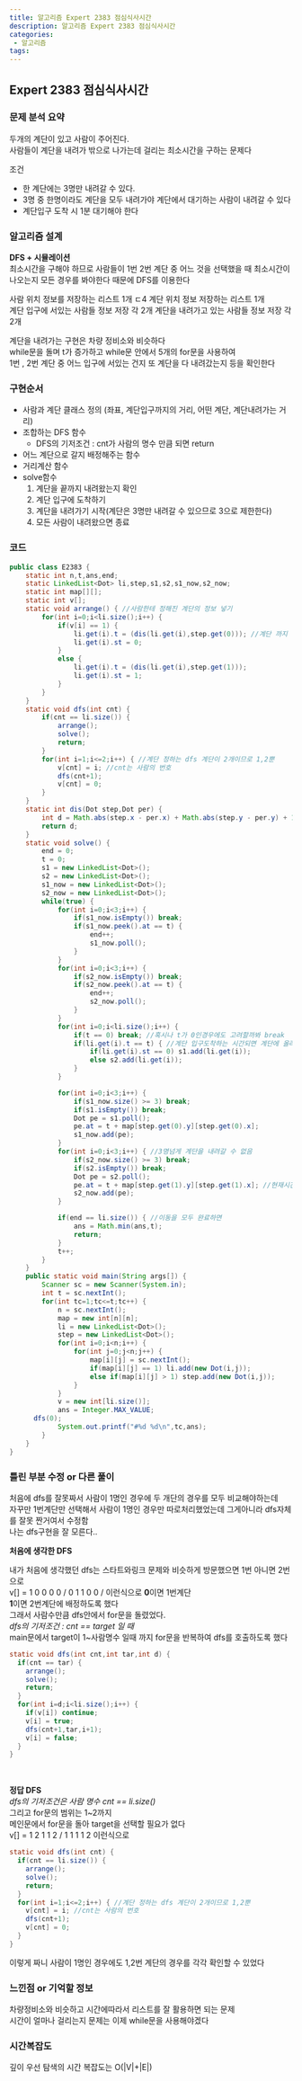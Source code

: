 ```yaml
---
title: 알고리즘 Expert 2383 점심식사시간
description: 알고리즘 Expert 2383 점심식사시간
categories:
 - 알고리즘  
tags:
---
```

## Expert 2383 점심식사시간  
### 문제 분석 요약  
두개의 계단이 있고 사람이 주어진다.  
사람들이 계단을 내려가 밖으로 나가는데 걸리는 최소시간을 구하는 문제다  

조건  
* 한 계단에는 3명만 내려갈 수 있다.  
* 3명 중 한명이라도 계단을 모두 내려가야 계단에서 대기하는 사람이 내려갈 수 있다  
* 계단입구 도착 시 1분 대기해야 한다   

### 알고리즘 설계  
**DFS + 시뮬레이션**  
최소시간을 구해야 하므로 사람들이 1번 2번 계단 중 어느 것을 선택했을 때 최소시간이 나오는지 모든 경우를 봐야한다 때문에 DFS를 이용한다  

사람 위치 정보를 저장하는 리스트 1개  ㄷ4
계단 위치 정보 저장하는 리스트 1개  
계단 입구에 서있는 사람들 정보 저장 각 2개
계단을 내려가고 있는 사람들 정보 저장 각 2개  

계단을 내려가는 구현은 차량 정비소와 비슷하다  
while문을 돌며 t가 증가하고
while문 안에서 5개의 for문을 사용하여  
1번 , 2번 계단 중 어느 입구에 서있는 건지
또 계단을 다 내려갔는지 등을 확인한다  

### 구현순서  
* 사람과 계단 클래스 정의 (좌표, 계단입구까지의 거리, 어떤 계단, 계단내려가는 거리)
* 조합하는 DFS 함수  
  - DFS의 기저조건 : cnt가 사람의 명수 만큼 되면 return  
* 어느 계단으로 갈지 배정해주는 함수
* 거리계산 함수
* solve함수
  1. 계단을 끝까지 내려왔는지 확인  
  2. 계단 입구에 도착하기  
  3. 계단을 내려가기 시작(계단은 3명만 내려갈 수 있으므로 3으로 제한한다)  
  4. 모든 사람이 내려왔으면 종료  

### 코드  
```java
public class E2383 {
	static int n,t,ans,end;
	static LinkedList<Dot> li,step,s1,s2,s1_now,s2_now;
	static int map[][];
	static int v[];
	static void arrange() { //사람한테 정해진 계단의 정보 넣기
		for(int i=0;i<li.size();i++) {
			if(v[i] == 1) {
				li.get(i).t = (dis(li.get(i),step.get(0))); //계단 까지 걸리는 시간 넣기
				li.get(i).st = 0;
			}
			else {
				li.get(i).t = (dis(li.get(i),step.get(1)));
				li.get(i).st = 1;
			}
		}
	}
	static void dfs(int cnt) {
		if(cnt == li.size()) {
			arrange();
			solve();
			return;
		}
		for(int i=1;i<=2;i++) { //계단 정하는 dfs 계단이 2개이므로 1,2뿐
			v[cnt] = i; //cnt는 사람의 번호
			dfs(cnt+1);
			v[cnt] = 0;
		}
	}
	static int dis(Dot step,Dot per) {
		int d = Math.abs(step.x - per.x) + Math.abs(step.y - per.y) + 1;//계단입구에서 기다려야하므로 +1
		return d;
	}
	static void solve() {
		end = 0;
		t = 0;
		s1 = new LinkedList<Dot>();
		s2 = new LinkedList<Dot>();
		s1_now = new LinkedList<Dot>();
		s2_now = new LinkedList<Dot>();
		while(true) {
			for(int i=0;i<3;i++) {
				if(s1_now.isEmpty()) break;
				if(s1_now.peek().at == t) {
					end++;
					s1_now.poll();
				}
			}
			for(int i=0;i<3;i++) {
				if(s2_now.isEmpty()) break;
				if(s2_now.peek().at == t) {
					end++;
					s2_now.poll();
				}
			}
			for(int i=0;i<li.size();i++) {
				if(t == 0) break; //혹시나 t가 0인경우에도 고려할까봐 break
				if(li.get(i).t == t) { //계단 입구도착하는 시간되면 계단에 올려줌
					if(li.get(i).st == 0) s1.add(li.get(i));
					else s2.add(li.get(i));
				}
			}

			for(int i=0;i<3;i++) {
				if(s1_now.size() >= 3) break;
				if(s1.isEmpty()) break;
				Dot pe = s1.poll();
				pe.at = t + map[step.get(0).y][step.get(0).x];
				s1_now.add(pe);
			}
			for(int i=0;i<3;i++) { //3명넘게 계단을 내려갈 수 없음
				if(s2_now.size() >= 3) break;
				if(s2.isEmpty()) break;
				Dot pe = s2.poll();
				pe.at = t + map[step.get(1).y][step.get(1).x]; //현재시간 + 계단내려가는데 걸리는 시간 = 즉 도착시간
				s2_now.add(pe);
			}

			if(end == li.size()) { //이동을 모두 완료하면
				ans = Math.min(ans,t);
				return;
			}
			t++;
		}
	}
	public static void main(String args[]) {
		Scanner sc = new Scanner(System.in);
		int t = sc.nextInt();
		for(int tc=1;tc<=t;tc++) {
			n = sc.nextInt();
			map = new int[n][n];
			li = new LinkedList<Dot>();
			step = new LinkedList<Dot>();
			for(int i=0;i<n;i++) {
				for(int j=0;j<n;j++) {
					map[i][j] = sc.nextInt();
					if(map[i][j] == 1) li.add(new Dot(i,j));
					else if(map[i][j] > 1) step.add(new Dot(i,j));
				}
			}
			v = new int[li.size()];
			ans = Integer.MAX_VALUE;
      dfs(0);
			System.out.printf("#%d %d\n",tc,ans);
		}
	}
}
```



### 틀린 부분 수정 or 다른 풀이  
처음에 dfs를 잘못짜서 사람이 1명인 경우에 두 개단의 경우를 모두 비교해야하는데  
자꾸만 1번계단만 선택해서 사람이 1명인 경우만 따로처리했었는데
그게아니라 dfs자체를 잘못 짠거여서 수정함  
나는 dfs구현을 잘 모른다..

**처음에 생각한 DFS**  

내가 처음에 생각했던 dfs는 스타트와링크 문제와 비슷하게 방문했으면 1번 아니면 2번으로  
  v[] = 1 0 0 0 0 / 0 1 1 0 0 / 이런식으로
**0**이면 1번계단  
**1**이면 2번계단에 배정하도록 했다  
그래서 사람수만큼 dfs안에서 for문을 돌렸었다.  
*dfs의 기저조건 : cnt == target 일 때*  
main문에서 target이 1~사람명수 일때 까지 for문을 반복하여 dfs를 호출하도록 했다  
```java
static void dfs(int cnt,int tar,int d) {
  if(cnt == tar) {
    arrange();
    solve();
    return;
  }
  for(int i=d;i<li.size();i++) {
    if(v[i]) continue;
    v[i] = true;
    dfs(cnt+1,tar,i+1);
    v[i] = false;
  }
}
```  
<br>



**정답 DFS**  
*dfs의 기저조건은 사람 명수 cnt == li.size()*  
  그리고 for문의 범위는 1~2까지  
메인문에서 for문을 돌아 target을 선택할 필요가 없다  
v[] = 1 2 1 1 2 / 1 1 1 1 2 이런식으로   
```java
static void dfs(int cnt) {
  if(cnt == li.size()) {
    arrange();
    solve();
    return;
  }
  for(int i=1;i<=2;i++) { //계단 정하는 dfs 계단이 2개이므로 1,2뿐
    v[cnt] = i; //cnt는 사람의 번호
    dfs(cnt+1);
    v[cnt] = 0;
  }
}
```  
이렇게 짜니 사람이 1명인 경우에도 1,2번 계단의 경우를 각각 확인할 수 있었다

### 느낀점 or 기억할 정보  
차량정비소와 비슷하고 시간에따라서 리스트를 잘 활용하면 되는 문제  
시간이 얼마나 걸리는지 문제는 이제 while문을 사용해야겠다

### 시간복잡도  
깊이 우선 탐색의 시간 복잡도는 O(|V|+|E|)

